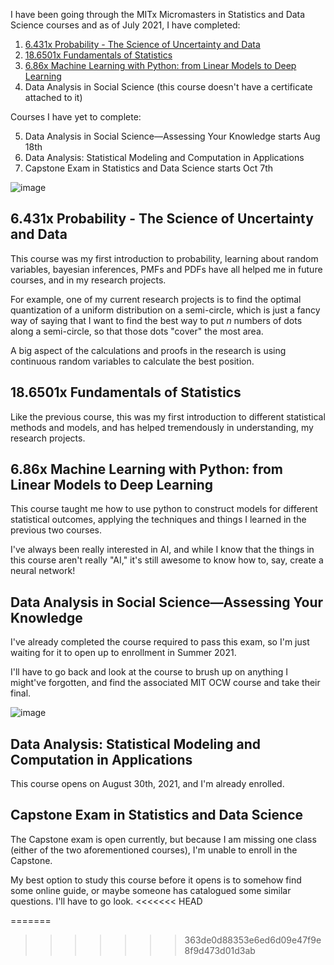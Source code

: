 I have been going through the MITx Micromasters in Statistics and Data Science courses and as of July 2021, I have completed:

1. [6.431x Probability - The Science of Uncertainty and Data](https://courses.edx.org/certificates/8f52dce30e364ab2bdacbc05b9d83bf3)
2. [18.6501x Fundamentals of Statistics](https://courses.edx.org/certificates/638eb74d2fbf49eba2fbcf72c729002b)
3. [6.86x Machine Learning with Python: from Linear Models to Deep Learning](https://courses.edx.org/certificates/8809766248b14bdf87e0f20c39a72111)
4. Data Analysis in Social Science (this course doesn't have a certificate attached to it)

Courses I have yet to complete:


5. Data Analysis in Social Science—Assessing Your Knowledge starts Aug 18th
6. Data Analysis: Statistical Modeling and Computation in Applications
7. Capstone Exam in Statistics and Data Science starts Oct 7th

![image](https://user-images.githubusercontent.com/6586811/123988494-b24dee80-d98d-11eb-8043-4b489cef6d1c.png)

## 6.431x Probability - The Science of Uncertainty and Data

This course was my first introduction to probability, learning about random variables, bayesian inferences, PMFs and PDFs have all helped me in future courses, and in my research projects.

For example, one of my current research projects is to find the optimal quantization of a uniform distribution on a semi-circle, which is just a fancy way of saying that I want to find the best way to put $n$ numbers of dots along a semi-circle, so that those dots "cover" the most area.

A big aspect of the calculations and proofs in the research is using continuous random variables to calculate the best position.

## 18.6501x Fundamentals of Statistics

Like the previous course, this was my first introduction to different statistical methods and models, and has helped tremendously in understanding, my research projects.

## 6.86x Machine Learning with Python: from Linear Models to Deep Learning

This course taught me how to use python to construct models for different statistical outcomes, applying the techniques and things I learned in the previous two courses.

I've always been really interested in AI, and while I know that the things in this course aren't really "AI," it's still awesome to know how to, say, create a neural network!

## Data Analysis in Social Science—Assessing Your Knowledge

I've already completed the course required to pass this exam, so I'm just waiting for it to open up to enrollment in Summer 2021.

I'll have to go back and look at the course to brush up on anything I might've forgotten, and find the associated MIT OCW course and take their final.

![image](https://user-images.githubusercontent.com/6586811/123988310-892d5e00-d98d-11eb-98da-f3925b97a358.png)

## Data Analysis: Statistical Modeling and Computation in Applications

This course opens on August 30th, 2021, and I'm already enrolled.

## Capstone Exam in Statistics and Data Science

The Capstone exam is open currently, but because I am missing one class (either of the two aforementioned courses), I'm unable to enroll in the Capstone.

My best option to study this course before it opens is to somehow find some online guide, or maybe someone has catalogued some similar questions. I'll have to go look.
<<<<<<< HEAD

=======
>>>>>>> 363de0d88353e6ed6d09e47f9e8f9d473d01d3ab

